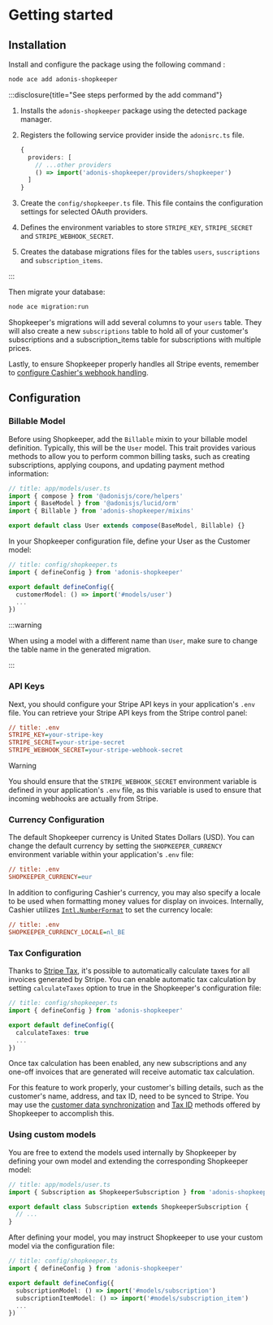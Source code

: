 # Getting started

## Installation

Install and configure the package using the following command :

```sh
node ace add adonis-shopkeeper
```

:::disclosure{title="See steps performed by the add command"}

1. Installs the `adonis-shopkeeper` package using the detected package manager.

2. Registers the following service provider inside the `adonisrc.ts` file.

    ```ts
    {
      providers: [
        // ...other providers
        () => import('adonis-shopkeeper/providers/shopkeeper')
      ]
    }
    ```

3. Create the `config/shopkeeper.ts` file. This file contains the configuration settings for selected OAuth providers.

4. Defines the environment variables to store `STRIPE_KEY`, `STRIPE_SECRET` and `STRIPE_WEBHOOK_SECRET`.

5. Creates the database migrations files for the tables `users`, `suscriptions` and `subscription_items`.

:::

Then migrate your database:

```sh
node ace migration:run
```

Shopkeeper's migrations will add several columns to your `users` table. They will also create a new `subscriptions` table to hold all of your customer's subscriptions and a subscription_items table for subscriptions with multiple prices.

Lastly, to ensure Shopkeeper properly handles all Stripe events, remember to [configure Cashier's webhook handling](./webhook).

## Configuration

### Billable Model

Before using Shopkeeper, add the `Billable` mixin to your billable model definition. Typically, this will be the `User` model. This trait provides various methods to allow you to perform common billing tasks, such as creating subscriptions, applying coupons, and updating payment method information:

```ts
// title: app/models/user.ts
import { compose } from '@adonisjs/core/helpers'
import { BaseModel } from '@adonisjs/lucid/orm'
import { Billable } from 'adonis-shopkeeper/mixins'

export default class User extends compose(BaseModel, Billable) {}
```

In your Shopkeeper configuration file, define your User as the Customer model:

```ts
// title: config/shopkeeper.ts
import { defineConfig } from 'adonis-shopkeeper'

export default defineConfig({
  customerModel: () => import('#models/user')
  ...
})
```

:::warning

When using a model with a different name than `User`, make sure to change the table name in the generated migration.

:::

### API Keys

Next, you should configure your Stripe API keys in your application's `.env` file. You can retrieve your Stripe API keys from the Stripe control panel:

```ini
// title: .env
STRIPE_KEY=your-stripe-key
STRIPE_SECRET=your-stripe-secret
STRIPE_WEBHOOK_SECRET=your-stripe-webhook-secret
```

> [!WARNING]  
> You should ensure that the `STRIPE_WEBHOOK_SECRET` environment variable is defined in your application's `.env` file, as this variable is used to ensure that incoming webhooks are actually from Stripe.

<a name="currency-configuration"></a>

### Currency Configuration

The default Shopkeeper currency is United States Dollars (USD). You can change the default currency by setting the `SHOPKEEPER_CURRENCY` environment variable within your application's `.env` file:

```ini
// title: .env
SHOPKEEPER_CURRENCY=eur
```

In addition to configuring Cashier's currency, you may also specify a locale to be used when formatting money values for display on invoices. Internally, Cashier utilizes [`Intl.NumberFormat`](https://developer.mozilla.org/en-US/docs/Web/JavaScript/Reference/Global_Objects/Intl/NumberFormat) to set the currency locale:

```ini
// title: .env
SHOPKEEPER_CURRENCY_LOCALE=nl_BE
```

### Tax Configuration

Thanks to [Stripe Tax](https://stripe.com/tax), it's possible to automatically calculate taxes for all invoices generated by Stripe. You can enable automatic tax calculation by setting `calculateTaxes` option to true in the Shopkeeper's configuration file:

```ts
// title: config/shopkeeper.ts
import { defineConfig } from 'adonis-shopkeeper'

export default defineConfig({
  calculateTaxes: true
  ...
})
```

Once tax calculation has been enabled, any new subscriptions and any one-off invoices that are generated will receive automatic tax calculation.

For this feature to work properly, your customer's billing details, such as the customer's name, address, and tax ID, need to be synced to Stripe. You may use the [customer data synchronization](./customers#syncing-customer-data-with-stripe) and [Tax ID](./customers#tax-ids) methods offered by Shopkeeper to accomplish this.

### Using custom models

You are free to extend the models used internally by Shopkeeper by defining your own model and extending the corresponding Shopkeeper model:

```ts
// title: app/models/user.ts
import { Subscription as ShopkeeperSubscription } from 'adonis-shopkeeper/models'

export default class Subscription extends ShopkeeperSubscription {
  // ...
}
```

After defining your model, you may instruct Shopkeeper to use your custom model via the configuration file:

```ts
// title: config/shopkeeper.ts
import { defineConfig } from 'adonis-shopkeeper'

export default defineConfig({
  subscriptionModel: () => import('#models/subscription')
  subscriptionItemModel: () => import('#models/subscription_item')
  ...
})
```
